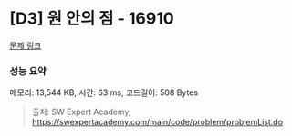 # [D3] 원 안의 점 - 16910 

[문제 링크](https://swexpertacademy.com/main/code/problem/problemDetail.do?contestProbId=AYcllbDqUVgDFASR) 

### 성능 요약

메모리: 13,544 KB, 시간: 63 ms, 코드길이: 508 Bytes



> 출처: SW Expert Academy, https://swexpertacademy.com/main/code/problem/problemList.do